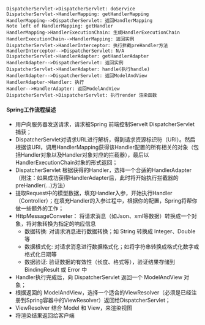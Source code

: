 ```seq
DispatcherServlet->DispatcherServlet: doService
DispatcherServlet->HandlerMapping: getHandlerMapping
HandlerMapping-->DispatcherServlet: 返回HandlerMapping
Note left of HandlerMapping: getHandler
HandlerMapping->HandlerExecutionChain: 生成HandlerExecutionChain
HandlerExecutionChain-->HandlerMapping: 返回实例
DispatcherServlet->HandlerInterceptor: 执行拦截preHandler方法
HandlerInterceptor-->DispatcherServlet: N/A
DispatcherServlet->HandlerAdapter: getHandlerAdapter
HandlerAdapter-->DispatcherServlet: 返回实例
DispatcherServlet->HandlerAdapter: handle(执行handle)
HandlerAdapter-->DispatcherServlet: 返回ModelAndView
HandlerAdapter->Handler: 执行
Handler-->HandlerAdapter: 返回ModelAndView
DispatcherServlet->DispatcherServlet: 执行render 渲染函数
```

#### Spring工作流程描述
- 用户向服务器发送请求，请求被Spring 前端控制Servelt DispatcherServlet捕获；
- DispatcherServlet对请求URL进行解析，得到请求资源标识符（URI）。然后根据该URI，调用HandlerMapping获得该Handler配置的所有相关的对象（包括Handler对象以及Handler对象对应的拦截器），最后以HandlerExecutionChain对象的形式返回；
- DispatcherServlet 根据获得的Handler，选择一个合适的HandlerAdapter（附注：如果成功获得HandlerAdapter后，此时将开始执行拦截器的preHandler(...)方法）
- 提取Request中的模型数据，填充Handler入参，开始执行Handler（Controller）；在填充Handler的入参过程中，根据你的配置，Spring将帮你做一些额外的工作；
- HttpMessageConveter： 将请求消息（如Json、xml等数据）转换成一个对象，将对象转换为指定的响应信息
  - 数据转换: 对请求消息进行数据转换；如 String 转换成 Integer、Double 等
  - 数据根式化: 对请求消息进行数据格式化；如将字符串转换成格式化数字或格式化日期等
  - 数据验证: 验证数据的有效性（长度、格式等），验证结果存储到 BindingResult 或 Error 中
- Handler执行完成后，向 DispatcherServlet 返回一个 ModelAndView 对象；
- 根据返回的 ModelAndView，选择一个适合的ViewResolver（必须是已经注册到Spring容器中的ViewResolver）返回给DispatcherServlet；
- ViewResolver 结合 Model 和 View，来渲染视图
- 将渲染结果返回给客户端
